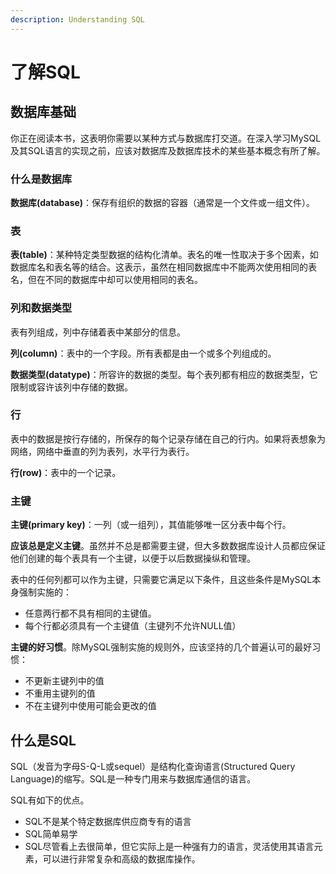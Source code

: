 ```yaml
---
description: Understanding SQL
---
```


# 了解SQL

## 数据库基础

你正在阅读本书，这表明你需要以某种方式与数据库打交道。在深入学习MySQL及其SQL语言的实现之前，应该对数据库及数据库技术的某些基本概念有所了解。

### 什么是数据库

**数据库\(database\)**：保存有组织的数据的容器（通常是一个文件或一组文件）。

### 表

**表\(table\)**：某种特定类型数据的结构化清单。表名的唯一性取决于多个因素，如数据库名和表名等的结合。这表示，虽然在相同数据库中不能两次使用相同的表名，但在不同的数据库中却可以使用相同的表名。

### 列和数据类型

表有列组成，列中存储着表中某部分的信息。

**列\(column\)**：表中的一个字段。所有表都是由一个或多个列组成的。

**数据类型\(datatype\)**：所容许的数据的类型。每个表列都有相应的数据类型，它限制或容许该列中存储的数据。

### 行

表中的数据是按行存储的，所保存的每个记录存储在自己的行内。如果将表想象为网络，网络中垂直的列为表列，水平行为表行。

**行\(row\)**：表中的一个记录。

### 主键

**主键\(primary key\)**：一列（或一组列），其值能够唯一区分表中每个行。

**应该总是定义主键**。虽然并不总是都需要主键，但大多数数据库设计人员都应保证他们创建的每个表具有一个主键，以便于以后数据操纵和管理。

表中的任何列都可以作为主键，只需要它满足以下条件，且这些条件是MySQL本身强制实施的：

* 任意两行都不具有相同的主键值。
* 每个行都必须具有一个主键值（主键列不允许NULL值）

**主键的好习惯**。除MySQL强制实施的规则外，应该坚持的几个普遍认可的最好习惯：

* 不更新主键列中的值
* 不重用主键列的值
* 不在主键列中使用可能会更改的值

## 什么是SQL

SQL（发音为字母S-Q-L或sequel）是结构化查询语言\(Structured Query Language\)的缩写。SQL是一种专门用来与数据库通信的语言。

SQL有如下的优点。

* SQL不是某个特定数据库供应商专有的语言
* SQL简单易学
* SQL尽管看上去很简单，但它实际上是一种强有力的语言，灵活使用其语言元素，可以进行非常复杂和高级的数据库操作。


